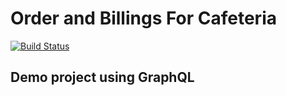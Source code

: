 # Order and Billings For Cafeteria

[![Build Status](https://travis-ci.org/shakyasaijal/django-graphql.svg?branch=main)](https://travis-ci.org/shakyasaijal/django-graphql)

## Demo project using GraphQL
